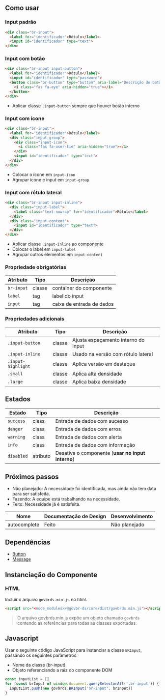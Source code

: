 [version]: # (15.1.2)

## Como usar

### Input padrão

```html
<div class="br-input">
  <label for="identificador">Rótulo</label>
  <input id="identificador" type="text">
</div>
```

### Input com botão

```html
<div class="br-input input-button">
  <label for="identificador">Rótulo</label>
  <input id="identificador" type="password">
  <button class="br-button" type="button" aria-label="Descrição do botão">
    <i class="fas fa-eye" aria-hidden="true"></i>
  </button>
</div>
```

- Aplicar classe `.input-button` sempre que houver botão interno

### Input com ícone

```html
<div class="br-input">
  <label for="identificador">Rótulo</label>
  <div class="input-group">
    <div class="input-icon">
      <i class="fas fa-user-tie" aria-hidden="true"></i>
    </div>
    <input id="identificador" type="text">
  </div>
</div>
```

- Colocar o ícone em `input-icon`
- Agrupar ícone e input em `input-group`

### Input com rótulo lateral

```html
<div class="br-input input-inline">
  <div class="input-label">
    <label class="text-nowrap" for="identificador">Rótulo</label>
  </div>
  <div class="input-content">
    <input id="identificador" type="text">
  </div>
</div>
```

- Aplicar classe `.input-inline` ao componente
- Colocar o label em `input-label`
- Agrupar outros elementos em `input-content`

### Propriedade obrigatórias

| Atributo   | Tipo   | Descrição                 |
| ---------- | ------ | ------------------------- |
| `br-input` | classe | container do componente   |
| `label`    | tag    | label do input            |
| `input`    | tag    | caixa de entrada de dados |

### Propriedades adicionais

| Atributo           | Tipo   | Descrição                           |
| ------------------ | ------ | ----------------------------------- |
| `.input-button`    | classe | Ajusta espaçamento interno do input |
| `.input-inline`    | classe | Usado na versão com rótulo lateral  |
| `.input-highlight` | classe | Aplica versão em destaque           |
| `.small`           | classe | Aplica alta densidade               |
| `.large`           | classe | Aplica baixa densidade              |

## Estados

| Estado     | Tipo     | Descrição                                         |
| ---------- | -------- | ------------------------------------------------- |
| `success`  | class    | Entrada de dados com sucesso                      |
| `danger`   | class    | Entrada de dados com erros                        |
| `warning`  | class    | Entrada de dados com alerta                       |
| `info`     | class    | Entrada de dados com informação                   |
| `disabled` | atributo | Desativa o componente (**usar no input interno**) |

## Próximos passos

-   Não planejado: A necessidade foi identificada, mas ainda não tem data para ser satisfeita.
-   Fazendo: A equipe está trabalhando na necessidade.
-   Feito: Necessidade já é satisfeita.

| Nome         | Documentação de Design | Desenvolvimento |
| ------------ | ---------------------- | --------------- |
| autocomplete | Feito                  | Não planejado   |

## Dependências

- [Button](/components/button)
- [Message](/components/message)

## Instanciação do Componente

### HTML

Incluir o arquivo `govbrds.min.js` no html.

```html
<script src="<node_modules>/@govbr-ds/core/dist/govbrds.min.js"></script>
```

> O arquivo govbrds.min.js expõe um objeto chamado `govbrds` contendo as referências para todas as classes exportadas.

## Javascript

Usar o seguinte código JavaScript para instanciar a classe `BRInput`, passando os seguintes parâmetros:

- Nome da classe (br-input)
- Objeto referenciando a raiz do componente DOM

```javascript
const inputList = []
for (const brInput of window.document.querySelectorAll('.br-input')) {
  inputList.push(new govbrds.BRInput('br-input', brInput))
}
```
